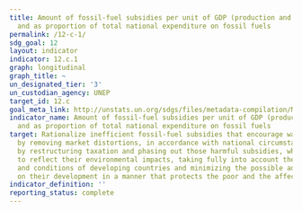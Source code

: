 ```yaml
---
title: Amount of fossil-fuel subsidies per unit of GDP (production and consumption)
  and as proportion of total national expenditure on fossil fuels
permalink: /12-c-1/
sdg_goal: 12
layout: indicator
indicator: 12.c.1
graph: longitudinal
graph_title: ~
un_designated_tier: '3'
un_custodian_agency: UNEP
target_id: 12.c
goal_meta_link: http://unstats.un.org/sdgs/files/metadata-compilation/Metadata-Goal-12.pdf
indicator_name: Amount of fossil-fuel subsidies per unit of GDP (production and consumption)
  and as proportion of total national expenditure on fossil fuels
target: Rationalize inefficient fossil-fuel subsidies that encourage wasteful consumption
  by removing market distortions, in accordance with national circumstances, including
  by restructuring taxation and phasing out those harmful subsidies, where they exist,
  to reflect their environmental impacts, taking fully into account the specific needs
  and conditions of developing countries and minimizing the possible adverse impacts
  on their development in a manner that protects the poor and the affected communities.
indicator_definition: ''
reporting_status: complete
---
```

